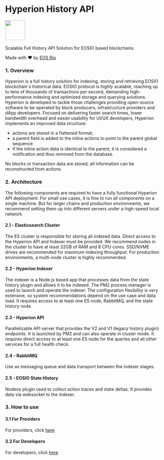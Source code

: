 # Hyperion History API

<img height="64" src="https://eosrio.io/hyperion.png">
<br/><br/>
Scalable Full History API Solution for EOSIO based blockchains

Made with ♥ by [EOS Rio](https://eosrio.io/)

### 1. Overview

Hyperion is a full history solution for indexing, storing and retrieving EOSIO blockchain`s historical data. 
EOSIO protocol is highly scalable, reaching up to tens of thousands of transactions per second, demanding high-performance indexing and optimized storage and querying solutions.
Hyperion is developed to tackle those challenges providing open-source software to be operated by block producers, infrastructure providers and dApp developers.
Focused on delivering faster search times, lower bandwidth overhead and easier usability for UI/UX developers, Hyperion implements an improved data structure:

   - actions are stored in a flattened format;  
   - a parent field is added to the inline actions to point to the parent global sequence
   - if the inline action data is identical to the parent, it is considered a notification and thus removed from the database.
 
No blocks or transaction data are stored; all information can be reconstructed from actions.

### 2. Architecture
The following components are required to have a fully functional Hyperion API deployment.
For small use cases, it is fine to run all components on a single machine. But for larger chains and production environments, 
we recommend setting them up into different servers under a high-speed local network.

#### 2.1 - Elasticsearch Cluster
The ES cluster is responsible for storing all indexed data. Direct access to the Hyperion API and Indexer must be provided. 
We recommend nodes in the cluster to have at least 32GB of RAM and 8 CPU cores. SSD/NVME drives are recommended for maximum indexing throughput. 
For production environments, a multi-node cluster is highly recommended.

#### 2.2 - Hyperion Indexer
The indexer is a Node.js based app that processes data from the state history plugin and allows it to be indexed. 
The PM2 process manager is used to launch and operate the indexer. The configuration flexibility is very extensive, so system recommendations depend on the use case and data load. 
It requires access to at least one ES node, RabbitMQ, and the state history node.

#### 2.3 - Hyperion API
Parallelizable API server that provides the V2 and V1 (legacy history plugin) endpoints. It is launched by PM2 and can also operate in cluster mode. 
It requires direct access to at least one ES node for the queries and all other services for a full health check.

#### 2.4 - RabbitMQ
Use as messaging queue and data transport between the indexer stages.

#### 2.5 - EOSIO State History
Nodeos plugin used to collect action traces and state deltas. It provides data via websocket to the indexer.

### 3. How to use

#### 3.1 For Providers
For providers, click [here](install.md)

#### 3.2 For Developers
For developers, click [here](howtouse.md)
